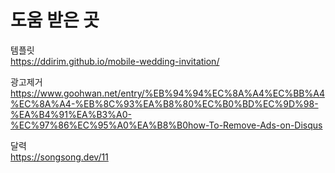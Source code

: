 # 도움 받은 곳

템플릿  
https://ddirim.github.io/mobile-wedding-invitation/

광고제거  
https://www.goohwan.net/entry/%EB%94%94%EC%8A%A4%EC%BB%A4%EC%8A%A4-%EB%8C%93%EA%B8%80%EC%B0%BD%EC%9D%98-%EA%B4%91%EA%B3%A0-%EC%97%86%EC%95%A0%EA%B8%B0how-To-Remove-Ads-on-Disqus

달력  
https://songsong.dev/11
